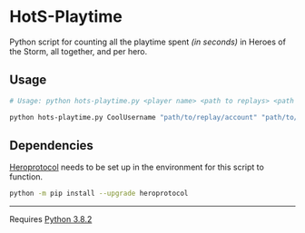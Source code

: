 # HotS-Playtime
Python script for counting all the playtime spent _(in seconds)_ in Heroes of the Storm, all together, and per hero.

## Usage
```sh
# Usage: python hots-playtime.py <player name> <path to replays> <path to output json>

python hots-playtime.py CoolUsername "path/to/replay/account" "path/to/output/json"
```

## Dependencies
[Heroprotocol](https://github.com/Blizzard/heroprotocol) needs to be set up in the environment for this script to function.

```sh
python -m pip install --upgrade heroprotocol
```

---

Requires [Python 3.8.2](https://www.python.org/downloads/release/python-382/)
